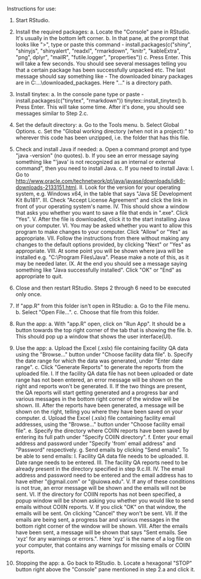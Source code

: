 Instructions for use:
  1. Start RStudio.
  
  
  2. Install the required packages:
     a. Locate the "Console" pane in RStudio. It's usually in the bottom left corner.
     b. In that pane, at the prompt that looks like ">", type or paste this command - 
        install.packages(c("shiny", "shinyjs", "shinyalert", "readxl", "rmarkdown", "knitr", "kableExtra", "png", dplyr", "mailR", "futile.logger", "properties"))
     c. Press Enter. This will take a few seconds. You should see several messages telling you that a certain package has been successfully unpacked etc. The last message should say something like -
       The downloaded binary packages are in
          C:\...\downloaded_packages.
          Here "..." is a directory path.
  
  
  3. Install tinytex:
     a. In the console pane type or paste - 
        install.packages(c("tinytex", "rmarkdown"))
        tinytex::install_tinytex()
     b. Press Enter. This will take some time. After it's done, you should see messages similar to Step 2.c.
  
  
  4. Set the default directory:
     a. Go to the Tools menu.
     b. Select Global Options.
     c. Set the "Global working directory (when not in a project):" to wherever this code has been unzipped, i.e. the folder that has this file.
  
  
  5. Check and install Java if needed:
     a. Open a command prompt and type "java -version" (no quotes).
     b. If you see an error message saying something like "'java' is not recognized as an internal or external command", then you need to install Java.
     c. If you need to install Java:
        I. Go to http://www.oracle.com/technetwork/pt/java/javase/downloads/jdk8-downloads-2133151.html.
       II. Look for the version for your operating system, e.g. Windows x64, in the table that says "Java SE Development Kit 8u181".
      III. Check "Accept License Agreement" and click the link in front of your operating system's name. 
       IV. This should show a window that asks you whether you want to save a file that ends in ".exe". Click "Yes".
        V. After the file is downloaded, click it to the start installing Java on your computer. 
       VI. You may be asked whether you want to allow this program to make changes to your computer. Click "Allow" or "Yes" as appropriate.
      VII. Follow the instructions from there without making any changes to the default options provided, by clicking "Next" or "Yes" as appropriate.
     VIII. At some point you will be shown where java will be installed e.g. "C:\Program Files\Java". Please make a note of this, as it may be needed later.
       IX. At the end you should see a message saying something like "Java successfully installed". Click "OK" or "End" as appropriate to quit.
  
  
  6. Close and then restart RStudio.
Steps 2 through 6 need to be executed only once.

  7. If "app.R" from this folder isn't open in RStudio:
     a. Go to the File menu.
     b. Select "Open File...".
     c. Choose that file from this folder.
  
  
  8. Run the app:
     a. With "app.R" open, click on "Run App". It should be a button towards the top right corner of the tab that is showing the file.
     b. This should pop up a window that shows the user interface(UI).
  
  
  9. Use the app:
     a. Upload the Excel (.xslx) file containing facility QA data using the "Browse..." button under "Choose facility data file".
     b. Specify the date range for which the data was generated, under "Enter date range".
     c. Click "Generate Reports" to generate the reports from the uploaded file. 
        I. If the facility QA data file has not been uploaded or date range has not been entered, an error message will be shown on the right and reports won't be generated. 
       II. If the two things are present, the QA reports will start getting generated and a progress bar and various messages in the bottom right corner of the window will be shown.
      III. After the reports have been generated, a message will be shown on the right, telling you where they have been saved on your computer.
     d. Upload the Excel (.xslx) file containing facility email addresses, using the "Browse..." button under "Choose facility email file".
     e. Specify the directory where COIIN reports have been saved by entering its full path under "Specify COIIN directory".
     f. Enter your email address and password under "Specify 'from' email address" and "Password" respectively. 
     g. Send emails by clicking "Send emails". To be able to send emails:
        I. Facility QA data file needs to be uploaded.
       II. Date range needs to be entered.
      III. The facility QA reports need to be already present in the directory specified in step 9.c.III.
       IV. The email address and password need to be entered and the email address has to have either "@gmail.com" or "@uiowa.edu".
        V. If any of these conditions is not true, an error message will be shown and the emails will not be sent.
       VI. If the directory for COIIN reports has not been specified, a popup window will be shown asking you whether you would like to send emails without COIIN reports.
        V. If you click "OK" on that window, the emails will be sent. On clicking "Cancel" they won't be sent.
      VII. If the emails are being sent, a progress bar and various messages in the bottom right corner of the window will be shown.
     VIII. After the emails have been sent, a message will be shown that says "Sent emails. See 'xyz' for any warnings or errors.". Here 'xyz' is the name of a log file on your computer, that contains any warnings for missing emails or COIIN reports.
  
  
  7. Stopping the app:
     a. Go back to RStudio.
     b. Locate a hexagonal "STOP" button right above the "Console" pane mentioned in step 2.a and click it. 
